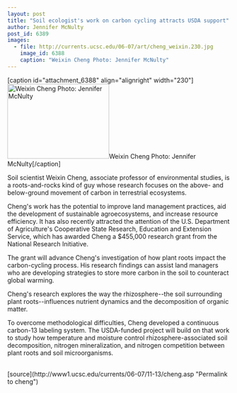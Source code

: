 ```yaml
---
layout: post
title: "Soil ecologist's work on carbon cycling attracts USDA support"
author: Jennifer McNulty
post_id: 6389
images:
  - file: http://currents.ucsc.edu/06-07/art/cheng_weixin.230.jpg
    image_id: 6388
    caption: "Weixin Cheng Photo: Jennifer McNulty"
---
```


[caption id="attachment_6388" align="alignright" width="230"]<a href="http://localhost/mysite/wp-content/uploads/2006/11/cheng_weixin.230.jpg"><img class="size-full wp-image-6388" src="http://localhost/mysite/wp-content/uploads/2006/11/cheng_weixin.230.jpg" alt="Weixin Cheng Photo: Jennifer McNulty" width="230" height="169" /></a>Weixin Cheng Photo: Jennifer McNulty[/caption]
<a name="content" id="content"></a>
<p>
  Soil scientist Weixin Cheng, associate professor of environmental studies, is a roots-and-rocks kind of guy whose research focuses on the above- and below-ground movement of carbon in terrestrial ecosystems.
</p>
<p>
  Cheng's work has the potential to improve land management practices, aid the development of sustainable agroecosystems, and increase resource efficiency. It has also recently attracted the attention of the U.S. Department of Agriculture's Cooperative State Research, Education and Extension Service, which has awarded Cheng a $455,000 research grant from the National Research Initiative.
</p>
<p>
  The grant will advance Cheng's investigation of how plant roots impact the carbon-cycling process. His research findings can assist land managers who are developing strategies to store more carbon in the soil to counteract global warming.
</p>
<p>
  Cheng's research explores the way the rhizosphere--the soil surrounding plant roots--influences nutrient dynamics and the decomposition of organic matter.
</p>
<p>
  To overcome methodological difficulties, Cheng developed a continuous carbon-13 labeling system. The USDA-funded project will build on that work to study how temperature and moisture control rhizosphere-associated soil decomposition, nitrogen mineralization, and nitrogen competition between plant roots and soil microorganisms.
</p><br>
[source](http://www1.ucsc.edu/currents/06-07/11-13/cheng.asp "Permalink to cheng")
